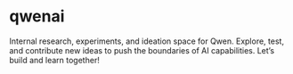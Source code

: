 # qwenai
Internal research, experiments, and ideation space for Qwen. Explore, test, and contribute new ideas to push the boundaries of AI capabilities. Let’s build and learn together!
